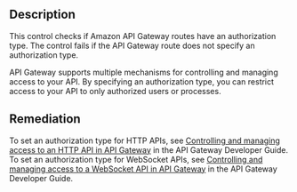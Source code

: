 ## Description

This control checks if Amazon API Gateway routes have an authorization type. The control fails if the API Gateway route does not specify an authorization type.

API Gateway supports multiple mechanisms for controlling and managing access to your API. By specifying an authorization type, you can restrict access to your API to only authorized users or processes.

## Remediation

To set an authorization type for HTTP APIs, see [Controlling and managing access to an HTTP API in API Gateway](https://docs.aws.amazon.com/apigateway/latest/developerguide/http-api-access-control.html) in the API Gateway Developer Guide. To set an authorization type for WebSocket APIs, see [Controlling and managing access to a WebSocket API in API Gateway](https://docs.aws.amazon.com/apigateway/latest/developerguide/apigateway-websocket-api-control-access.html) in the API Gateway Developer Guide.